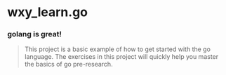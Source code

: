 # wxy_learn.go
### golang is great!
> This project is a basic example of how to get started with the go language. The exercises in this project will quickly help you master the basics of go pre-research.

